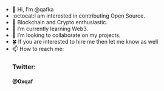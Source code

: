 - 👋 Hi, I’m @qafka
- :octocat:I am interested in contributing Open Source.
- 👀 Blockchain and Crypto enthusiastic.
- 🌱 I’m currently learning Web3.
- 💞️ I’m looking to collaborate on my projects. 
- :four_leaf_clover: If you are interested to hire me then let me know as well
- 📫 How to reach me: <h3>Twitter:</h3>  <h4>@0xqaf</h4>

<!---
qafka/qafka is a ✨ special ✨ repository because its `README.md` (this file) appears on your GitHub profile.
You can click the Preview link to take a look at your changes.
--->
